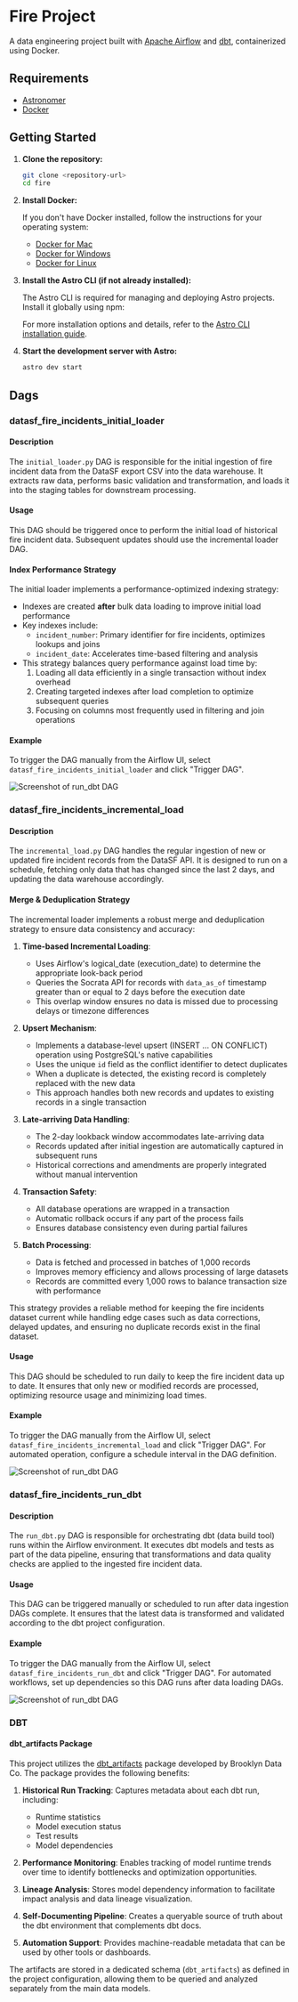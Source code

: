 # Fire Project

A data engineering project built with [Apache Airflow](https://airflow.apache.org/) and [dbt](https://www.getdbt.com/), containerized using Docker.

## Requirements

- [Astronomer](https://www.astronomer.io/)
- [Docker](https://www.docker.com/)

## Getting Started

1. **Clone the repository:**
    ```bash
    git clone <repository-url>
    cd fire
    ```

2. **Install Docker:**

    If you don't have Docker installed, follow the instructions for your operating system:

    - [Docker for Mac](https://docs.docker.com/desktop/install/mac-install/)
    - [Docker for Windows](https://docs.docker.com/desktop/install/windows-install/)
    - [Docker for Linux](https://docs.docker.com/engine/install/)

3. **Install the Astro CLI (if not already installed):**

    The Astro CLI is required for managing and deploying Astro projects. Install it globally using npm:

    For more installation options and details, refer to the [Astro CLI installation guide](https://www.astronomer.io/docs/astro/cli/install-cli/).

4. **Start the development server with Astro:**
    ```bash
    astro dev start
    ```

## Dags
### datasf_fire_incidents_initial_loader
#### Description

The `initial_loader.py` DAG is responsible for the initial ingestion of fire incident data from the DataSF export CSV into the data warehouse. It extracts raw data, performs basic validation and transformation, and loads it into the staging tables for downstream processing.

#### Usage

This DAG should be triggered once to perform the initial load of historical fire incident data. Subsequent updates should use the incremental loader DAG.

#### Index Performance Strategy

The initial loader implements a performance-optimized indexing strategy:
- Indexes are created **after** bulk data loading to improve initial load performance
- Key indexes include:
  - `incident_number`: Primary identifier for fire incidents, optimizes lookups and joins
  - `incident_date`: Accelerates time-based filtering and analysis
- This strategy balances query performance against load time by:
  1. Loading all data efficiently in a single transaction without index overhead
  2. Creating targeted indexes after load completion to optimize subsequent queries
  3. Focusing on columns most frequently used in filtering and join operations

#### Example

To trigger the DAG manually from the Airflow UI, select `datasf_fire_incidents_initial_loader` and click "Trigger DAG".

![Screenshot of run_dbt DAG](/assets/datasf_fire_incidents_initial_loader-graph.png)
### datasf_fire_incidents_incremental_load
#### Description

The `incremental_load.py` DAG handles the regular ingestion of new or updated fire incident records from the DataSF API. It is designed to run on a schedule, fetching only data that has changed since the last 2 days, and updating the data warehouse accordingly.

#### Merge & Deduplication Strategy

The incremental loader implements a robust merge and deduplication strategy to ensure data consistency and accuracy:

1. **Time-based Incremental Loading**:
   - Uses Airflow's logical_date (execution_date) to determine the appropriate look-back period
   - Queries the Socrata API for records with `data_as_of` timestamp greater than or equal to 2 days before the execution date
   - This overlap window ensures no data is missed due to processing delays or timezone differences

2. **Upsert Mechanism**:
   - Implements a database-level upsert (INSERT ... ON CONFLICT) operation using PostgreSQL's native capabilities
   - Uses the unique `id` field as the conflict identifier to detect duplicates
   - When a duplicate is detected, the existing record is completely replaced with the new data
   - This approach handles both new records and updates to existing records in a single transaction

3. **Late-arriving Data Handling**:
   - The 2-day lookback window accommodates late-arriving data
   - Records updated after initial ingestion are automatically captured in subsequent runs
   - Historical corrections and amendments are properly integrated without manual intervention

4. **Transaction Safety**:
   - All database operations are wrapped in a transaction
   - Automatic rollback occurs if any part of the process fails
   - Ensures database consistency even during partial failures

5. **Batch Processing**:
   - Data is fetched and processed in batches of 1,000 records
   - Improves memory efficiency and allows processing of large datasets
   - Records are committed every 1,000 rows to balance transaction size with performance

This strategy provides a reliable method for keeping the fire incidents dataset current while handling edge cases such as data corrections, delayed updates, and ensuring no duplicate records exist in the final dataset.

#### Usage

This DAG should be scheduled to run daily to keep the fire incident data up to date. It ensures that only new or modified records are processed, optimizing resource usage and minimizing load times.

#### Example

To trigger the DAG manually from the Airflow UI, select `datasf_fire_incidents_incremental_load` and click "Trigger DAG". For automated operation, configure a schedule interval in the DAG definition.

![Screenshot of run_dbt DAG](/assets/datasf_fire_incidents_incremental_load-graph.png)
### datasf_fire_incidents_run_dbt
#### Description

The `run_dbt.py` DAG is responsible for orchestrating dbt (data build tool) runs within the Airflow environment. It executes dbt models and tests as part of the data pipeline, ensuring that transformations and data quality checks are applied to the ingested fire incident data.

#### Usage

This DAG can be triggered manually or scheduled to run after data ingestion DAGs complete. It ensures that the latest data is transformed and validated according to the dbt project configuration.

#### Example

To trigger the DAG manually from the Airflow UI, select `datasf_fire_incidents_run_dbt` and click "Trigger DAG". For automated workflows, set up dependencies so this DAG runs after data loading DAGs.

![Screenshot of run_dbt DAG](/assets/datasf_fire_incidents_run_dbt-graph.png)

### DBT
#### dbt_artifacts Package

This project utilizes the [dbt_artifacts](https://hub.getdbt.com/brooklyn-data/dbt_artifacts/latest/) package developed by Brooklyn Data Co. The package provides the following benefits:

1. **Historical Run Tracking**: Captures metadata about each dbt run, including:
   - Runtime statistics
   - Model execution status
   - Test results
   - Model dependencies

2. **Performance Monitoring**: Enables tracking of model runtime trends over time to identify bottlenecks and optimization opportunities.

3. **Lineage Analysis**: Stores model dependency information to facilitate impact analysis and data lineage visualization.

4. **Self-Documenting Pipeline**: Creates a queryable source of truth about the dbt environment that complements dbt docs.

5. **Automation Support**: Provides machine-readable metadata that can be used by other tools or dashboards.

The artifacts are stored in a dedicated schema (`dbt_artifacts`) as defined in the project configuration, allowing them to be queried and analyzed separately from the main data models.
